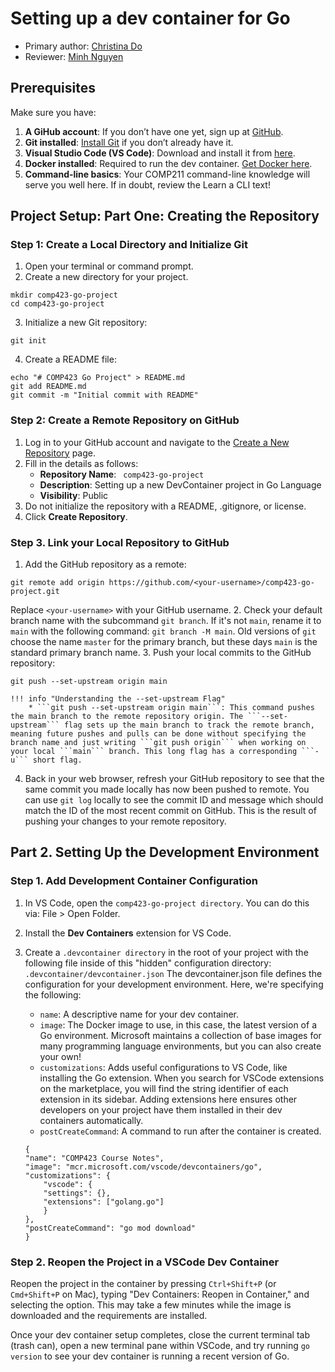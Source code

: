 # Setting up a dev container for Go
* Primary author: [Christina Do](https://github.com/chrxstyxdo)
* Reviewer: [Minh Nguyen](https://github.com/mp-nguyen26)

## Prerequisites
Make sure you have:  
1. **A GiHub account**: If you don’t have one yet, sign up at [GitHub](https://github.com).  
2. **Git installed**: [Install Git](https://git-scm.com/book/en/v2/Getting-Started-Installing-Git) if you don’t already have it.  
3. **Visual Studio Code (VS Code)**: Download and install it from [here](https://code.visualstudio.com/).  
4. **Docker installed**: Required to run the dev container. [Get Docker here](https://www.docker.com/products/docker-desktop/).  
5. **Command-line basics**: Your COMP211 command-line knowledge will serve you well here. If in doubt, review the Learn a CLI text!  

## Project Setup: Part One: Creating the Repository

### Step 1: Create a Local Directory and Initialize Git

1. Open your terminal or command prompt.
2. Create a new directory for your project. 
```
mkdir comp423-go-project
cd comp423-go-project
```
3. Initialize a new Git repository:
```
git init
```
4. Create a README file:
```
echo "# COMP423 Go Project" > README.md
git add README.md
git commit -m "Initial commit with README"
```

### Step 2: Create a Remote Repository on GitHub

1. Log in to your GitHub account and navigate to the [Create a New Repository](https://github.com/new) page.
2. Fill in the details as follows:
    *  **Repository Name**: ``` comp423-go-project```
    *  **Description**: Setting up a new DevContainer project in Go Language
    *  **Visibility**: Public
3. Do not initialize the repository with a README, .gitignore, or license.
4. Click **Create Repository**.

### Step 3. Link your Local Repository to GitHub

1.  Add the GitHub repository as a remote:
```
git remote add origin https://github.com/<your-username>/comp423-go-project.git
```
Replace ```<your-username>``` with your GitHub username.
2. Check your default branch name with the subcommand ```git branch```. If it's not ```main```, rename it to ```main``` with the following command: ```git branch -M main```. Old versions of ```git``` choose the name ```master``` for the primary branch, but these days ```main``` is the standard primary branch name.
3. Push your local commits to the GitHub repository:
```
git push --set-upstream origin main
```

    !!! info "Understanding the --set-upstream Flag"
        * ```git push --set-upstream origin main```: This command pushes the main branch to the remote repository origin. The ```--set-upstream``` flag sets up the main branch to track the remote branch, meaning future pushes and pulls can be done without specifying the branch name and just writing ```git push origin``` when working on your local ```main``` branch. This long flag has a corresponding ```-u``` short flag.

4. Back in your web browser, refresh your GitHub repository to see that the same commit you made locally has now been pushed to remote. You can use ```git log``` locally to see the commit ID and message which should match the ID of the most recent commit on GitHub. This is the result of pushing your changes to your remote repository.

## Part 2. Setting Up the Development Environment

### Step 1. Add Development Container Configuration

1. In VS Code, open the ```comp423-go-project directory```. You can do this via: File > Open Folder.
2. Install the **Dev Containers** extension for VS Code.
3. Create a ```.devcontainer directory``` in the root of your project with the following file inside of this "hidden" configuration directory:  
```.devcontainer/devcontainer.json```
The devcontainer.json file defines the configuration for your development environment. Here, we're specifying the following:  
    * ```name```: A descriptive name for your dev container.
    * ```image```: The Docker image to use, in this case, the latest version of a Go environment. Microsoft maintains a collection of base images for many programming language environments, but you can also create your own!
    * ```customizations```: Adds useful configurations to VS Code, like installing the Go extension. When you search for VSCode extensions on the marketplace, you will find the string identifier of each extension in its sidebar. Adding extensions here ensures other developers on your project have them installed in their dev containers automatically.
    * ```postCreateCommand```: A command to run after the container is created.

    ```
    {
    "name": "COMP423 Course Notes",
    "image": "mcr.microsoft.com/vscode/devcontainers/go",
    "customizations": {
        "vscode": {
        "settings": {},
        "extensions": ["golang.go"]
        }
    },
    "postCreateCommand": "go mod download"
    }
    ```

### Step 2. Reopen the Project in a VSCode Dev Container
Reopen the project in the container by pressing ```Ctrl+Shift+P``` (or ```Cmd+Shift+P``` on Mac), typing "Dev Containers: Reopen in Container," and selecting the option. This may take a few minutes while the image is downloaded and the requirements are installed.

Once your dev container setup completes, close the current terminal tab (trash can), open a new terminal pane within VSCode, and try running ```go version``` to see your dev container is running a recent version of Go.




